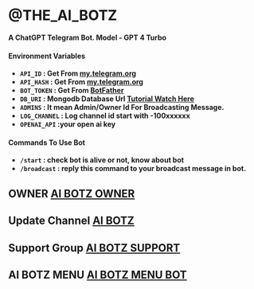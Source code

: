 # @THE_AI_BOTZ

**A ChatGPT Telegram Bot. Model - GPT 4 Turbo**

#### Environment Variables

- <b>`API_ID` : Get From [my.telegram.org](https://my.telegram.org)
- `API_HASH` : Get From [my.telegram.org](https://my.telegram.org)
- `BOT_TOKEN` : Get From [BotFather](https://telegram.me/BotFather)
- `DB_URI` : Mongodb Database Url [Tutorial Watch Here](https://youtu.be/I36_OTWvT2w)
- `ADMINS` : It mean Admin/Owner Id For Broadcasting Message.
- `LOG_CHANNEL` : Log channel id start with -100xxxxxx
- `OPENAI_API` :your open ai key</b>

#### Commands To Use Bot
- <b>`/start` : check bot is alive or not, know about bot
- `/broadcast` : reply this command to your broadcast message in bot.</b>

## OWNER [AI BOTZ OWNER](https://t.me/Ai_botz_owner_bot)

## Update Channel [AI BOTZ](https://t.em/the_ai_botz)

## Support Group [AI BOTZ SUPPORT](https://t.me/AI_BOTZ_SUPPORT)

## AI BOTZ MENU [AI BOTZ MENU BOT](https://t.me/ai_botz_menu_bot)
